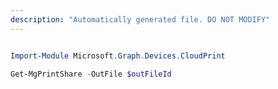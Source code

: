 ```yaml
---
description: "Automatically generated file. DO NOT MODIFY"
---
```


```powershell

Import-Module Microsoft.Graph.Devices.CloudPrint

Get-MgPrintShare -OutFile $outFileId

```
